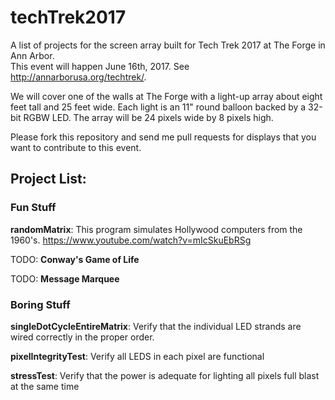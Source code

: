 # techTrek2017

A list of projects for the screen array built for Tech Trek 2017 at The Forge in Ann Arbor.  
This event will happen June 16th, 2017.  See http://annarborusa.org/techtrek/.

We will cover one of the walls at The Forge with a light-up array about eight feet tall and 25 feet wide.
Each light is an 11" round balloon backed by a 32-bit RGBW LED.  The array will be 24 pixels wide by 8 pixels high.

Please fork this repository and send me pull requests for displays that you want to contribute to this event.

## Project List:

### Fun Stuff

**randomMatrix**: This program simulates Hollywood computers from the 1960's.
  https://www.youtube.com/watch?v=mIcSkuEbRSg

TODO: **Conway's Game of Life**

TODO: **Message Marquee**

### Boring Stuff

**singleDotCycleEntireMatrix**:  Verify that the individual LED strands are wired correctly in the proper order.

**pixelIntegrityTest**: Verify all LEDS in each pixel are functional

**stressTest**: Verify that the power is adequate for lighting all pixels full blast at the same time

